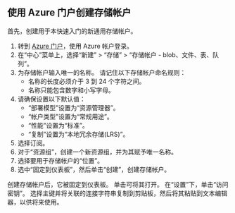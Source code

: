 ## <a name="create-a-storage-account-using-the-azure-portal"></a>使用 Azure 门户创建存储帐户

首先，创建用于本快速入门的新通用存储帐户。 

1. 转到 [Azure 门户](https://portal.azure.cn)，使用 Azure 帐户登录。 
2. 在“中心”菜单上，选择“新建” > “存储” > “存储帐户 - blob、文件、表、队列”。 
3. 为存储帐户输入唯一的名称。 请记住以下存储帐户命名规则：
    - 名称的长度必须介于 3 到 24 个字符之间。
    - 名称只能包含数字和小写字母。
4. 请确保设置以下默认值： 
    - “部署模型”设置为“资源管理器”。
    - “帐户类型”设置为“常规用途”。
    - “性能”设置为“标准”。
    - “复制”设置为“本地冗余存储(LRS)”。
5. 选择订阅。 
6. 对于“资源组”，创建一个新资源组，并为其赋予唯一名称。 
7. 选择要用于存储帐户的“位置”。
8. 选中“固定到仪表板”，然后单击“创建”，创建存储帐户。 

创建存储帐户后，它被固定到仪表板。 单击可将其打开。 在“设置”下，单击“访问密钥”。 选择主键并将关联的连接字符串复制到剪贴板，然后将其粘贴到文本编辑器，以供将来使用。
